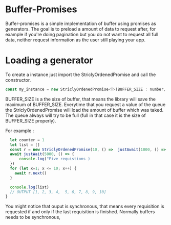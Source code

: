 # Buffer-Promises

Buffer-promises is a simple implementation of buffer using promises as generators. The goal is to preload a amount of data to request after, for example if you're doing pagination but you do not want to request all full data, neither request information as the user still playing your app.


# Loading a generator

To create a instance just import the StriclyOrdenedPromise and call the constructor.
```js
const my_instance = new StriclyOrdenedPromise<T>(BUFFER_SIZE : number, GENERATOR : () => Promise<T>)
```

BUFFER_SIZE is a the size of buffer, that means the library will save the maximum of BUFFER_SIZE. Everytime that you request a value of the queue the StriclyOrdenedPromise will load the amount of buffer which was taked. The queue always will try to be full (full in that case it is the size of BUFFER_SIZE properly).

For example :

```js
  let counter = 1
  let list = []
  const r = new StriclyOrdenedPromise(10, () =>  justAwait(1000, () => list.push(counter++)))
  await justWait(5000, () => {
      console.log("Five requistions )
  })
  for (let x=1; x <= 10; x++) {
    await r.next()
  }

  console.log(list)
  // OUTPUT [1, 2, 3, 4,  5, 6, 7, 8, 9, 10]
}

```

You might notice that ouput is synchronous, that means every requisition is requested if and only if the last requisition is finished. Normally buffers needs to be synchronous, 
